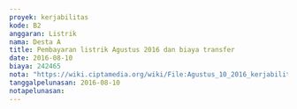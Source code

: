 ```yaml
---
proyek: kerjabilitas
kode: B2
anggaran: Listrik
nama: Desta A
title: Pembayaran listrik Agustus 2016 dan biaya transfer
date: 2016-08-10
biaya: 242465
nota: "https://wiki.ciptamedia.org/wiki/File:Agustus_10_2016_kerjabilitas_B2_tagihan_listrik_agustus_desta.jpg"
tanggalpelunasan: 2016-08-10
notapelunasan:
---
```

